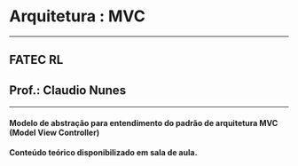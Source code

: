 # Arquitetura : MVC
___________________________________________________________________________________________________________________________________________________________________________

## FATEC RL
## Prof.: Claudio Nunes
___________________________________________________________________________________________________________________________________________________________________________

#### Modelo de abstração para entendimento do padrão de arquitetura MVC (Model View Controller)
#### Conteúdo teórico disponibilizado em sala de aula.
